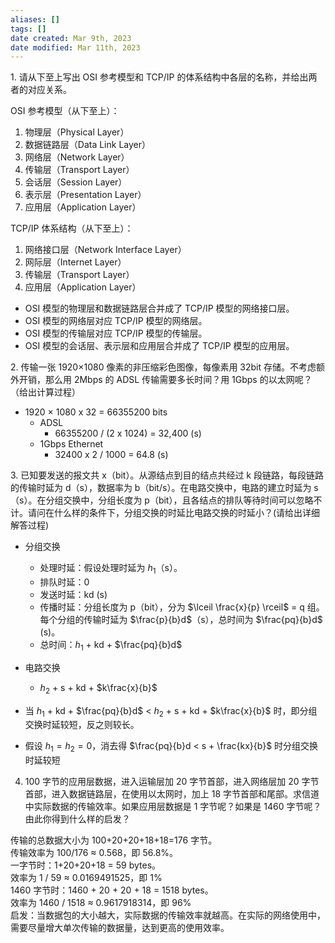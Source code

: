 ```yaml
---
aliases: []
tags: []
date created: Mar 9th, 2023
date modified: Mar 11th, 2023
---
```

1. 请从下至上写出 OSI 参考模型和 TCP/IP 的体系结构中各层的名称，并给出两者的对应关系。  

OSI 参考模型（从下至上）：
1. 物理层（Physical Layer）
2. 数据链路层（Data Link Layer）
3. 网络层（Network Layer）
4. 传输层（Transport Layer）
5. 会话层（Session Layer）
6. 表示层（Presentation Layer）
7. 应用层（Application Layer）

TCP/IP 体系结构（从下至上）：
1. 网络接口层（Network Interface Layer）
2. 网际层（Internet Layer）
3. 传输层（Transport Layer）
4. 应用层（Application Layer）

- OSI 模型的物理层和数据链路层合并成了 TCP/IP 模型的网络接口层。
- OSI 模型的网络层对应 TCP/IP 模型的网络层。
- OSI 模型的传输层对应 TCP/IP 模型的传输层。
- OSI 模型的会话层、表示层和应用层合并成了 TCP/IP 模型的应用层。

2. 传输一张 1920×1080 像素的非压缩彩色图像，每像素用 32bit 存储。不考虑额外开销，那么用 2Mbps 的 ADSL 传输需要多长时间？用 1Gbps 的以太网呢？（给出计算过程）

- 1920 × 1080 x 32 = 66355200 bits
	- ADSL
		- 66355200 / (2 x 1024) = 32,400 (s)
	- 1Gbps Ethernet
		- 32400 x 2 / 1000 = 64.8 (s)

3. 已知要发送的报文共 x（bit）。从源结点到目的结点共经过 k 段链路，每段链路的传输时延为 d（s），数据率为 b（bit/s）。在电路交换中，电路的建立时延为 s（s）。在分组交换中，分组长度为 p（bit），且各结点的排队等待时间可以忽略不计。请问在什么样的条件下，分组交换的时延比电路交换的时延小？(请给出详细解答过程)  

- 分组交换
	- 处理时延：假设处理时延为 $h_{1}$（s）。
	- 排队时延：0
	- 发送时延：kd (s)
	- 传播时延：分组长度为 p（bit），分为 $\lceil \frac{x}{p} \rceil$ = q 组。每个分组的传输时延为 $\frac{p}{b}d$（s），总时间为 $\frac{pq}{b}d$ (s)。
	- 总时间：$h_1$ + kd + $\frac{pq}{b}d$

- 电路交换
	- $h_{2}$ + s + kd + $k\frac{x}{b}$

- 当 $h_1$ + kd + $\frac{pq}{b}d$ < $h_{2}$ + s + kd + $k\frac{x}{b}$ 时，即分组交换时延较短，反之则较长。  
- 假设 $h_{1} = h_{2} = 0$，消去得 $\frac{pq}{b}d < s + \frac{kx}{b}$ 时分组交换时延较短

4. 100 字节的应用层数据，进入运输层加 20 字节首部，进入网络层加 20 字节首部，进入数据链路层，在使用以太网时，加上 18 字节首部和尾部。求信道中实际数据的传输效率。如果应用层数据是 1 字节呢？如果是 1460 字节呢？由此你得到什么样的启发？  

传输的总数据大小为 100+20+20+18+18=176 字节。  
传输效率为 100/176 ≈ 0.568，即 56.8%。  
一字节时：1+20+20+18 = 59 bytes。  
效率为 1 / 59 ≈ 0.0169491525，即 1%  
1460 字节时：1460 + 20 + 20 + 18 = 1518 bytes。  
效率为 1460 / 1518 ≈ 0.9617918314，即 96%  
启发：当数据包的大小越大，实际数据的传输效率就越高。在实际的网络使用中，需要尽量增大单次传输的数据量，达到更高的使用效率。